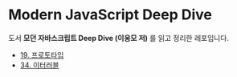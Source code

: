 # Modern JavaScript Deep Dive

도서 **모던 자바스크립트 Deep Dive (이웅모 저)** 를 읽고 정리한 레포입니다.

- [19. 프로토타입](/19_%ED%94%84%EB%A1%9C%ED%86%A0%ED%83%80%EC%9E%85/README.md)
- [34. 이터러블](/34_%EC%9D%B4%ED%84%B0%EB%9F%AC%EB%B8%94/README.md)

